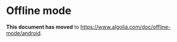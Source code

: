 
# Offline mode

**This document has moved** to <https://www.algolia.com/doc/offline-mode/android>.
